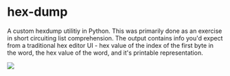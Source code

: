 # hex-dump

A custom hexdump utilitiy in Python. This was primarily done as an exercise in short circuiting list comprehension. The output contains info you'd expect from a traditional hex editor UI - hex value of the index of the first byte in the word, the hex value of the word, and it's printable representation.

![](https://assets.codepen.io/2154393/hex-dump.png)
